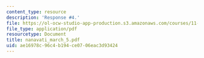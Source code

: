 ```yaml
---
content_type: resource
description: 'Response #4.'
file: https://ol-ocw-studio-app-production.s3.amazonaws.com/courses/11-946-planning-in-transition-economies-for-growth-and-equity-spring-2004/ae16978c96c4b194ce0706eac3d93424_nanavati_march_5.pdf
file_type: application/pdf
resourcetype: Document
title: nanavati_march_5.pdf
uid: ae16978c-96c4-b194-ce07-06eac3d93424
---
```

